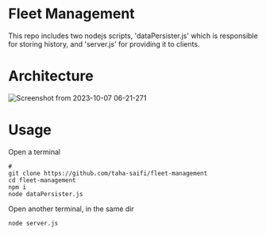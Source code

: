 # Fleet Management
This repo includes two nodejs scripts, 'dataPersister.js' which is responsible for storing history, and 'server.js' for providing it to clients.

# Architecture

![Screenshot from 2023-10-07 06-21-271](https://github.com/taha-saifi/fleet-management/assets/52047683/49f7f3b5-b6e5-4f4a-b31f-af272039a223)

# Usage
Open a terminal
```
#
git clone https://github.com/taha-saifi/fleet-management
cd fleet-management
npm i
node dataPersister.js
```
Open another terminal, in the same dir
```
node server.js
```
